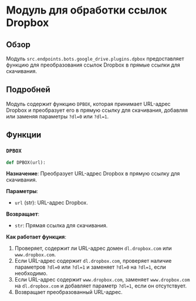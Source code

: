 # Модуль для обработки ссылок Dropbox

## Обзор

Модуль `src.endpoints.bots.google_drive.plugins.dpbox` предоставляет функцию для преобразования ссылок Dropbox в прямые ссылки для скачивания.

## Подробней

Модуль содержит функцию `DPBOX`, которая принимает URL-адрес Dropbox и преобразует его в прямую ссылку для скачивания, добавляя или заменяя параметры `?dl=0` или `?dl=1`.

## Функции

### `DPBOX`

```python
def DPBOX(url):
```

**Назначение**: Преобразует URL-адрес Dropbox в прямую ссылку для скачивания.

**Параметры**:

*   `url` (str): URL-адрес Dropbox.

**Возвращает**:

*   `str`: Прямая ссылка для скачивания.

**Как работает функция**:

1.  Проверяет, содержит ли URL-адрес домен `dl.dropbox.com` или `www.dropbox.com`.
2.  Если URL-адрес содержит `dl.dropbox.com`, проверяет наличие параметров `?dl=0` или `?dl=1` и заменяет `?dl=0` на `?dl=1`, если необходимо.
3.  Если URL-адрес содержит `www.dropbox.com`, заменяет `www.dropbox.com` на `dl.dropbox.com` и добавляет параметр `?dl=1`, если он отсутствует.
4.  Возвращает преобразованный URL-адрес.